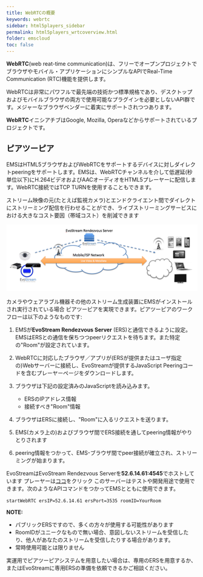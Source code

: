 ```yaml
---
title: WebRTCの概要
keywords: webrtc
sidebar: html5players_sidebar
permalink: html5players_wrtcoverview.html
folder: emscloud
toc: false
---
```


**WebRTC**(web reat-time communication)は、フリーでオープンプロジェクトでブラウザやモバイル・アプリケーションにシンプルなAPIでReal-Time Communication (RTC)機能を提供します。

WebRTCは非常にパワフルで最先端の技術かつ標準規格であり、デスクトップおよびモバイルブラウザの両方で使用可能なプラグインを必要としないAPI群です。メジャーなブラウザベンダーに着実にサポートされつつあります。

**WebRTC**イニシアチブはGoogle, Mozilla, Operaなどからサポートされているプロジェクトです。



## ピアツーピア

EMSはHTML5ブラウザおよびWebRTCをサポートするデバイスに対しダイレクトpeeringをサポートします。EMSは、WebRTCチャンネルを介して低遅延(秒単位以下)にH.264ビデオおよびAACオーディオをHTML5プレーヤーに配信します。WebRTC接続ではTCP TURNを使用することもできます。

ストリーム映像の元(たとえば監視カメラ)とエンドクライエント間でダイレクトにストリーミング配信を行わせることができ、ライブストリーミングサービスにおける大きなコスト要因（帯域コスト）を削減できます

![](/images/html5/proto1.png)


カメラやウェアラブル機器その他のストリーム生成装置にEMSがインストールされ実行されている場合
ピアツーピアを実現できます。ピアツーピアのワークフローは以下のようなものです:


1. EMSが**EvoStream Rendezvous Server** (ERS)と通信できるように設定。EMSはERSとの通信を保ちつつpeerリクエストを待ちます。また特定の"Room"が設定されています。

2. WebRTCに対応したブラウザ／アプリが(ERSが提供またはユーザ指定の)Webサーバーに接続し、EvoStreamが提供するJavaScript Peeringコードを含むプレーヤーページをダウンロードします。



3. ブラウザは下記の設定済みのJavaScriptを読み込みます。

   - ERSのIPアドレス情報
   - 接続すべき"Room"情報

4. ブラウザはERSに接続し、"Room"に入るリクエストを送ります。

5. EMS(カメラ上の)およびブラウザ間でERS接続を通してpeering情報がやりとりされます

6. peering情報をつかって、EMS-ブラウザ間でpeer接続が確立され、ストリーミングが始まります。
   ​

  EvoStreamはEvoStream Rendezvous Serverを**52.6.14.61:4545**でホストしています
  プレーヤーは[ココ](ers.evostream.com:5050/demov2/evoplayers.html)をクリック
  このサーバーはテストや開発用途で使用できます。次のようなAPIコマンドをつかってEMSとともに使用できます。

```
startWebRTC ersIP=52.6.14.61 ersPort=3535 roomID=YourRoom
```

**NOTE:**

- パブリックERSですので、多くの方々が使用する可能性があります
- RoomIDがユニークなもので無い場合、意図しないストリームを受信したり、他人があなたのストリームを受信したりする場合があります。
- 常時使用可能とは限りません

実運用でピアツーピアシステムを用意したい場合は、専用のERSを用意するか、またはEvoStreamに専用ERSの準備を依頼できるかご相談ください。



